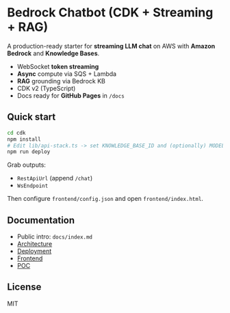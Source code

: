 # Bedrock Chatbot (CDK + Streaming + RAG)

A production-ready starter for **streaming LLM chat** on AWS with **Amazon Bedrock** and **Knowledge Bases**.

- WebSocket **token streaming**
- **Async** compute via SQS + Lambda
- **RAG** grounding via Bedrock KB
- CDK v2 (TypeScript)
- Docs ready for **GitHub Pages** in `/docs`

## Quick start
```bash
cd cdk
npm install
# Edit lib/api-stack.ts -> set KNOWLEDGE_BASE_ID and (optionally) MODEL_ID
npm run deploy
```
Grab outputs:
- `RestApiUrl` (append `/chat`)
- `WsEndpoint`

Then configure `frontend/config.json` and open `frontend/index.html`.

## Documentation
- Public intro: `docs/index.md`
- [Architecture](docs/architecture.md)
- [Deployment](docs/deployment.md)
- [Frontend](docs/frontend.md)
- [POC](docs/poc.md)

## License
MIT
